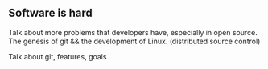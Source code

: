 Software is hard
----------------

Talk about more problems that developers have, especially in open source. The genesis of git && the development of Linux. (distributed source control)

Talk about git, features, goals